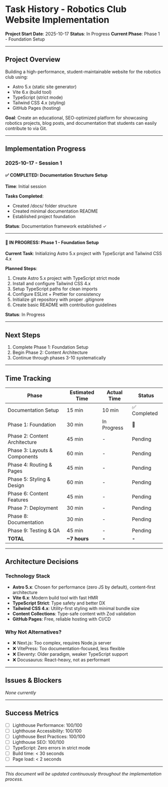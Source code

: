 # Task History - Robotics Club Website Implementation

**Project Start Date**: 2025-10-17
**Status**: In Progress
**Current Phase**: Phase 1 - Foundation Setup

---

## Project Overview

Building a high-performance, student-maintainable website for the robotics club using:
- Astro 5.x (static site generator)
- Vite 6.x (build tool)
- TypeScript (strict mode)
- Tailwind CSS 4.x (styling)
- GitHub Pages (hosting)

**Goal**: Create an educational, SEO-optimized platform for showcasing robotics projects, blog posts, and documentation that students can easily contribute to via Git.

---

## Implementation Progress

### 2025-10-17 - Session 1

#### ✅ COMPLETED: Documentation Structure Setup
**Time**: Initial session

**Tasks Completed**:
- Created /docs/ folder structure
- Created minimal documentation README
- Established project foundation

**Status**: Documentation framework established ✓

---

#### 🚧 IN PROGRESS: Phase 1 - Foundation Setup
**Current Task**: Initializing Astro 5.x project with TypeScript and Tailwind CSS 4.x

**Planned Steps**:
1. Create Astro 5.x project with TypeScript strict mode
2. Install and configure Tailwind CSS 4.x
3. Setup TypeScript paths for clean imports
4. Configure ESLint + Prettier for consistency
5. Initialize git repository with proper .gitignore
6. Create basic README with contribution guidelines

**Status**: In Progress

---

## Next Steps

1. Complete Phase 1: Foundation Setup
2. Begin Phase 2: Content Architecture
3. Continue through phases 3-10 systematically

---

## Time Tracking

| Phase | Estimated Time | Actual Time | Status |
|-------|---------------|-------------|--------|
| Documentation Setup | 15 min | 10 min | ✅ Completed |
| Phase 1: Foundation | 30 min | In Progress | 🚧 |
| Phase 2: Content Architecture | 45 min | - | Pending |
| Phase 3: Layouts & Components | 60 min | - | Pending |
| Phase 4: Routing & Pages | 45 min | - | Pending |
| Phase 5: Styling & Design | 60 min | - | Pending |
| Phase 6: Content Features | 45 min | - | Pending |
| Phase 7: Deployment | 30 min | - | Pending |
| Phase 8: Documentation | 30 min | - | Pending |
| Phase 9: Testing & QA | 45 min | - | Pending |
| **TOTAL** | **~7 hours** | **-** | **-** |

---

## Architecture Decisions

### Technology Stack
- **Astro 5.x**: Chosen for performance (zero JS by default), content-first architecture
- **Vite 6.x**: Modern build tool with fast HMR
- **TypeScript Strict**: Type safety and better DX
- **Tailwind CSS 4.x**: Utility-first styling with minimal bundle size
- **Content Collections**: Type-safe content with Zod validation
- **GitHub Pages**: Free, reliable hosting with CI/CD

### Why Not Alternatives?
- ❌ Next.js: Too complex, requires Node.js server
- ❌ VitePress: Too documentation-focused, less flexible
- ❌ Eleventy: Older paradigm, weaker TypeScript support
- ❌ Docusaurus: React-heavy, not as performant

---

## Issues & Blockers

*None currently*

---

## Success Metrics

- [ ] Lighthouse Performance: 100/100
- [ ] Lighthouse Accessibility: 100/100
- [ ] Lighthouse Best Practices: 100/100
- [ ] Lighthouse SEO: 100/100
- [ ] TypeScript: Zero errors in strict mode
- [ ] Build time: < 30 seconds
- [ ] Page load: < 2 seconds

---

*This document will be updated continuously throughout the implementation process.*
